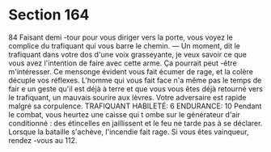 # Section 164

84
Faisant demi -tour pour vous diriger vers la porte, vous voyez le
complice du trafiquant qui vous barre le chemin.
— Un moment, dit le trafiquant dans votre dos d'une voix
grasseyante, je veux savoir ce que vous avez l'intention de faire
avec cette arme. Ça pourrait peut -être m'intéresser.
Ce mensonge évident vous fait écumer de rage, et la colère
décuple vos réflexes. L'homme qui vous fait face n'a même pas le
temps de fair e un geste qu'il est déjà à terre et que vous vous êtes
déjà retourné vers le trafiquant, un mauvais sourire aux lèvres.
Votre adversaire est rapide malgré sa corpulence.
TRAFIQUANT  HABILETÉ:  6 ENDURANCE:  10
Pendant le combat, vous heurtez une caisse qui t ombe sur le
générateur d'air conditionné : des étincelles en jaillissent et le feu
ne tarde pas à se déclarer. Lorsque la bataille s'achève, l'incendie
fait rage. Si vous êtes vainqueur, rendez -vous au 112.
